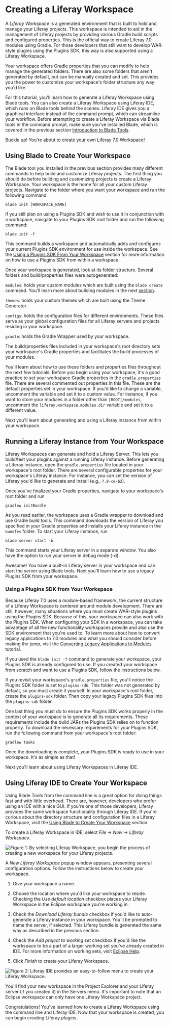 # Creating a Liferay Workspace [](id=creating-a-liferay-workspace)

A *Liferay Workspace* is a generated environment that is built to hold and
manage your Liferay projects. This workspace is intended to aid in the
management of Liferay projects by providing various Gradle build scripts and
configured properties. This is the official way to create Liferay 7.0 modules
using Gradle. For those developers that still want to develop WAR-style plugins
using the Plugins SDK, this way is also supported using a Liferay Workspace.

Your workspace offers Gradle properties that you can modify to help manage the
generated folders. There are also some folders that aren't generated by
default, but can be manually created and set. This provides you the power to
customize your workspace's folder structure any way you'd like.

For this tutorial, you'll learn how to generate a Liferay Workspace using Blade
tools. You can also create a Liferay Workspace using Liferay IDE, which runs on
Blade tools behind the scenes. Liferay IDE gives you a graphical interface
instead of the command prompt, which can streamline your workflow. Before
attempting to create a Liferay Workspace via Blade tools in the command prompt,
make sure you've installed Blade, which is covered in the previous section
[Introduction to Blade
Tools](/develop/tutorials/-/knowledge_base/7-0/installing-blade-cli).

Buckle up! You're about to create your own Liferay 7.0 Workspace!

## Using Blade to Create Your Workspace [](id=using-blade-to-create-your-workspace)

The Blade tool you installed in the previous section provides many different
commands to help build and customize Liferay projects. The first thing you
should do before building and customizing projects is create a Liferay
Workspace. Your workspace is the home for all your custom Liferay projects.
Navigate to the folder where you want your workspace and run the following
command:

    blade init [WORKSPACE_NAME]

If you still plan on using a Plugins SDK and wish to use it in conjunction with
a workspace, navigate to your Plugins SDK root folder and run the following
command:

    blade init -f

This command builds a workspace and automatically adds and configures your
current Plugins SDK environment for use inside the workspace. See the
[Using a Plugins SDK From Your Workspace](/develop/tutorials/-/knowledge_base/7-0/creating-a-liferay-workspace#using-a-plugins-sdk-from-your-workspace)
section for more information on how to use a Plugins SDK from within a
workspace.

Once your workspace is generated, look at its folder structure. Several folders
and build/properties files were autogenerated: 

`modules`: holds your custom modules which are built using the `blade create`
command. You'll learn more about building modules in the next
[section](/develop/tutorials/-/knowledge_base/7-0/creating-liferay-applications).

`themes`: holds your custom themes which are built using the Theme Generator.

`configs`: holds the configuration files for different environments. These
files serve as your global configuration files for all Liferay servers and
projects residing in your workspace. 

`gradle`: holds the Gradle Wrapper used by your workspace.

The build/properties files included in your workspace's root directory sets your
workspace's Gradle properties and facilitates the build processes of your
modules.

You'll learn about how to use these folders and properties files throughout the
next few tutorials. Before you begin using your workspace, it's a good practice
to set your workspace Gradle properties in the `gradle.properties` file. There
are several commented out properties in this file. These are the default
properties set in your workspace. If you'd like to change a variable, uncomment
the variable and set it to a custom value. For instance, if you want to store
your modules in a folder other than `[ROOT]/modules`, uncomment the
`liferay.workspace.modules.dir` variable and set it to a different value.

Next you'll learn about generating and using a Liferay instance from within your
workspace.

## Running a Liferay Instance from Your Workspace [](id=running-a-liferay-instance-from-your-workspace)

Liferay Workspaces can generate and hold a Liferay Server. This lets you
build/test your plugins against a running Liferay instance. Before generating a
Liferay instance, open the `gradle.properties` file located in your workspace's
root folder. There are several configurable properties for your workspace's
Liferay instance. For instance, you can set the version of Liferay you'd like to
generate and install (e.g., `7.0-ce-b2`).

Once you've finalized your Gradle properties, navigate to your workspace's root
folder and run

    gradlew initBundle

As you read earlier, the workspace uses a Gradle wrapper to download and use
Gradle build tools. This command downloads the version of Liferay you specified
in your Gradle properties and installs your Liferay instance in the `bundles`
folder. To start your Liferay instance, run

    blade server start -b

This command starts your Liferay server in a separate window. You also have the
option to run your server in debug mode (-d).

Awesome! You have a built-in Liferay server in your workspace and can start the
server using Blade tools. Next you'll learn how to use a legacy Plugins SDK
from your workspace.

### Using a Plugins SDK from Your Workspace [](id=using-a-plugins-sdk-from-your-workspace)

Because Liferay 7.0 uses a module-based framework, the current structure of a
Liferay Workspace is centered around module development. There are still,
however, many situations where you must create WAR-style plugins using the
Plugins SDK. Because of this, your workspace can also work with the Plugins SDK.
When configuring your SDK in a workspace, you can take advantage of all the new
functionality workspaces provide and also use the SDK environment that you're
used to. To learn more about how to convert legacy applications to 7.0 modules
and what you should consider before making the jump, visit the
[Converting Legacy Applications to Modules](/develop/tutorials/-/knowledge_base/7-0/converting-legacy-applications-to-modules)
tutorial.

If you used the `blade init -f` command to generate your workspace, your Plugins
SDK is already configured to use. If you created your workspace from scratch and
want to use a Plugins SDK, follow the instructions below.

If you revisit your workspace's `gradle.properties` file, you'll notice the
Plugins SDK folder is set to `plugins-sdk`. This folder was not generated by
default, so you must create it yourself. In your workspace's root
folder, create the `plugins-sdk` folder. Then copy your legacy Plugins SDK
files into the `plugins-sdk` folder.

One last thing you must do to ensure the Plugins SDK works properly in the
context of your workspace is to generate all its requirements. These
requirements include the build JARs the Plugins SDK relies on to function
properly. To download the necessary requirements for your Plugins SDK, run the
following command from your workspace's root folder:

    gradlew tasks

Once the downloading is complete, your Plugins SDK is ready to use in your
workspace. It's as simple as that!

Next you'll learn about using Liferay Workspaces in Liferay IDE.

## Using Liferay IDE to Create Your Workspace [](id=using-liferay-ide-to-create-your-workspace)

Using Blade Tools from the command line is a great option for doing things fast
and with little overhead. There are, however, developers who prefer using an IDE
with a nice GUI. If you're one of those developers, Liferay provides the same
workspace functionality through Liferay IDE. If you're curious about the
directory structure and configuration files in a Liferay Workspace, visit the
[Using Blade to Create Your
Workspace](/develop/tutorials/-/knowledge_base/7-0/creating-a-liferay-workspace#using-blade-to-create-your-workspace)
section.

To create a Liferay Workspace in IDE, select *File* &rarr; *New* &rarr; *Liferay
Workspace*.

![Figure 1: By selecting *Liferay Workspace*, you begin the process of creating a new workspace for your Liferay projects.](../../images/selecting-liferay-workspace.png)

A *New Liferay Workspace* popup window appears, presenting several configuration
options. Follow the instructions below to create your workspace.

1. Give your workspace a name. 

2. Choose the location where you'd like your workspace to reside. Checking the
   *Use default location* checkbox places your Liferay Workspace in the Eclipse
   workspace you're working in.

3. Check the *Download Liferay bundle* checkbox if you'd like to auto-generate a
   Liferay instance in your workspace. You'll be prompted to name the server, if
   selected. This Liferay bundle is generated the same way as described in the
   previous section.

4. Check the *Add project to working set* checkbox if you'd like the workspace
to be a part of a larger working set you've already created in IDE. For more
information on working sets, visit
[Eclipse Help](http://help.eclipse.org/mars/index.jsp?topic=%2Forg.eclipse.platform.doc.user%2Fconcepts%2Fcworkset.htm).

5. Click *Finish* to create your Liferay Workspace.

![Figure 2: Liferay IDE provides an easy-to-follow menu to create your Liferay Workspace.](../../images/new-workspace-menu.png)

You'll find your new workspace in the Project Explorer and your Liferay server
(if you created it) in the Servers menu. It's important to note that an Eclipse
workspace can only have one Liferay Workspace project.

Congratulations! You've learned how to create a Liferay Workspace using the
command line and Liferay IDE. Now that your workspace is created, you can
begin creating Liferay plugins.
